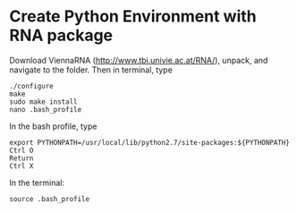 # Create Python Environment with RNA package
Download ViennaRNA (http://www.tbi.univie.ac.at/RNA/), unpack, and navigate to the folder. Then in terminal, type
```
./configure
make
sudo make install
nano .bash_profile
```
In the bash profile, type
```
export PYTHONPATH=/usr/local/lib/python2.7/site-packages:${PYTHONPATH}
Ctrl O
Return
Ctrl X
```
In the terminal:
```
source .bash_profile
```
